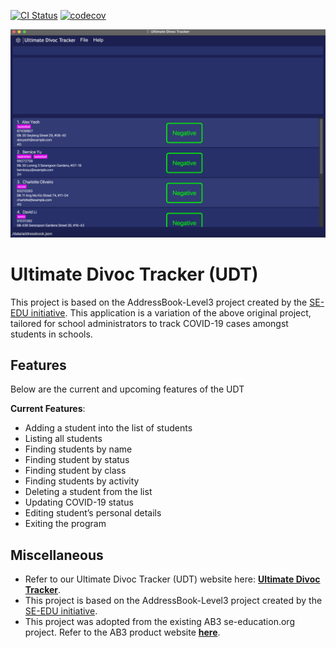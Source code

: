 [![CI Status](https://github.com/AY2122S2-CS2103T-T12-1/tp/actions/workflows/gradle.yml/badge.svg)](https://github.com/AY2122S2-CS2103T-T12-1/tp/actions/workflows/gradle.yml)
[![codecov](https://codecov.io/gh/AY2122S2-CS2103T-T12-1/tp/branch/master/graph/badge.svg?token=J12HX0WRHI)](https://codecov.io/gh/AY2122S2-CS2103T-T12-1/tp)

![Ui](docs/images/Ui.png)

# Ultimate Divoc Tracker (UDT)

This project is based on the AddressBook-Level3 project created by the [SE-EDU initiative](https://se-education.org).
This application is a variation of the above original project, tailored for school administrators to track COVID-19 cases amongst students in schools.

## Features

Below are the current and upcoming features of the UDT

**Current Features**:
* Adding a student into the list of students
* Listing all students
* Finding students by name
* Finding student by status
* Finding student by class
* Finding students by activity
* Deleting a student from the list
* Updating COVID-19 status
* Editing student’s personal details
* Exiting the program

## Miscellaneous

* Refer to our Ultimate Divoc Tracker (UDT) website here: **[Ultimate Divoc Tracker](https://ay2122s2-cs2103t-t12-1.github.io/tp/)**.
* This project is based on the AddressBook-Level3 project created by the [SE-EDU initiative](https://se-education.org).
* This project was adopted from the existing AB3 se-education.org project. Refer to the AB3 product website **[here](https://se-education.org/addressbook-level3/)**.
